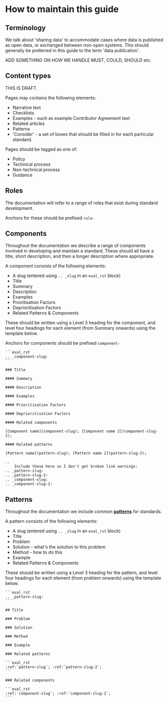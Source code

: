 # How to maintain this guide

## Terminology

We talk about 'sharing data' to accommodate cases where data is published as open data, or exchanged between non-open systems. This should generally be preferred in this guide to the term 'data publication'.

ADD SOMETHING ON HOW WE HANDLE MUST, COULD, SHOULD etc.

## Content types

THIS IS DRAFT.

Pages may contains the following elements:

* Narrative text
* Checklists
* Examples - such as example Contributor Agreement text
* Related articles
* Patterns
* 'Consider' - a set of boxes that should be filled in for each particular standard.

Pages should be tagged as one of:

* Policy
* Technical process
* Non-technical process
* Guidance

## Roles
The documentation will refer to a range of roles that exist during standard development.

Anchors for these should be prefixed `role-`

## Components

Throughout the documentation we describe a range of components involved in developing and maintain a standard. These should all have a title, short description, and then a longer description where appropriate.

A component consists of the following elements:
* A slug (entered using `.. _slug` in an `eval_rst` block)
* Title
* Summary
* Description
* Examples
* Prioritisation Factors
* Deprioritisation Factors
* Related Patterns & Components

These should be written using a Level 3 heading for the component, and level four headings for each element (from Summary onwards) using the template below.

Anchors for components should be prefixed `component-`


````sphinx
```eval_rst
.. _component-slug:
```

### Title

#### Summary

#### Description

#### Examples

#### Prioritisation Factors

#### Deprioritisation Factors

#### Related components

[Component name](component-slug); [Component name 2](component-slug-2);

#### Related patterns

[Pattern name](pattern-slug); [Pattern name 2](pattern-slug-2);

````

```eval_rst
..
    Include these here so I don't get broken link warnings:
.. _pattern-slug:
.. _pattern-slug-2:
.. _component-slug:
.. _component-slug-2:
```

## Patterns

Throughout the documentation we include common [**patterns**](https://en.wikipedia.org/wiki/Pattern_language) for standards.

A pattern consists of the following elements:

* A slug (entered using `.. _slug` in an `eval_rst` block)
* Title
* Problem
* Solution - what's the solution to this problem
* Method - how to do this
* Example
* Related Patterns & Components

These should be written using a Level 3 heading for the pattern, and level four headings for each element (from problem onwards) using the template below.


````sphinx
```eval_rst
.. _pattern-slug:
```

## Title

### Problem

### Solution

### Method

### Example

### Related patterns

```eval_rst
:ref:`pattern-slug`; :ref:`pattern-slug-2`;
```

### Related components

```eval_rst
:ref:`component-slug`; :ref:`component-slug-2`;
```


````
